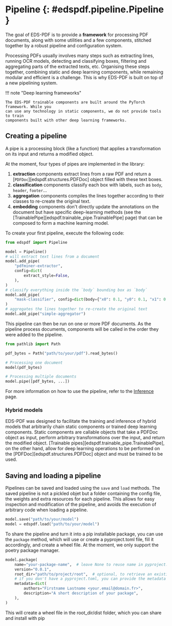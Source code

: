 # Pipeline {: #edspdf.pipeline.Pipeline }

The goal of EDS-PDF is to provide a **framework** for processing PDF documents, along with some utilities and a few components, stitched together by a robust pipeline and configuration system.

Processing PDFs usually involves many steps such as extracting lines, running OCR models, detecting and classifying boxes, filtering and aggregating parts of the extracted texts, etc. Organising these steps together, combining static and deep learning components, while remaining modular and efficient is a challenge. This is why EDS-PDF is built on top of a new pipelining system.


!!! note "Deep learning frameworks"

    The EDS-PDF trainable components are built around the PyTorch framework. While you
    can use any technology in static components, we do not provide tools to train
    components built with other deep learning frameworks.

## Creating a pipeline

A pipe is a processing block (like a function) that applies a transformation on its input and returns a modified object.

At the moment, four types of pipes are implemented in the library:

1. **extraction** components extract lines from a raw PDF and return a [`PDFDoc`][edspdf.structures.PDFDoc] object filled with these text boxes.
2. **classification** components classify each box with labels, such as `body`, `header`, `footer`...
3. **aggregation** components compiles the lines together according to their classes to re-create the original text.
4. **embedding** components don't directly update the annotations on the document but have specific deep-learning methods (see the [TrainablePipe][edspdf.trainable_pipe.TrainablePipe] page) that can be composed to form a machine learning model.

To create your first pipeline, execute the following code:

```python
from edspdf import Pipeline

model = Pipeline()
# will extract text lines from a document
model.add_pipe(
    "pdfminer-extractor",
    config=dict(
        extract_style=False,
    ),
)
# classify everything inside the `body` bounding box as `body`
model.add_pipe(
    "mask-classifier", config=dict(body={"x0": 0.1, "y0": 0.1, "x1": 0.9, "y1": 0.9})
)
# aggregates the lines together to re-create the original text
model.add_pipe("simple-aggregator")
```

This pipeline can then be run on one or more PDF documents.
As the pipeline process documents, components will be called in the order
they were added to the pipeline.

```python
from pathlib import Path

pdf_bytes = Path("path/to/your/pdf").read_bytes()

# Processing one document
model(pdf_bytes)

# Processing multiple documents
model.pipe([pdf_bytes, ...])
```

For more information on how to use the pipeline, refer to the [Inference](/inference) page.

### Hybrid models

EDS-PDF was designed to facilitate the training and inference of hybrid models that
arbitrarily chain static components or trained deep learning components. Static components are callable objects that take a PDFDoc object as input, perform arbitrary transformations over the input, and return the modified object. [Trainable pipes][edspdf.trainable_pipe.TrainablePipe], on the other hand, allow for deep learning operations to be performed on the [PDFDoc][edspdf.structures.PDFDoc] object and must be trained to be used.

## Saving and loading a pipeline

Pipelines can be saved and loaded using the `save` and `load` methods. The saved pipeline is not a pickled objet but a folder containing the config file, the weights and extra resources for each pipeline. This allows for easy inspection and modification of the pipeline, and avoids the execution of arbitrary code when loading a pipeline.

```python
model.save("path/to/your/model")
model = edspdf.load("path/to/your/model")
```

To share the pipeline and turn it into a pip installable package, you can use the `package` method, which will use or create a pyproject.toml file, fill it accordingly, and create a wheel file. At the moment, we only support the poetry package manager.

```python
model.package(
    name="your-package-name",  # leave None to reuse name in pyproject.toml
    version="0.0.1",
    root_dir="path/to/project/root",  # optional, to retrieve an existing pyproject.toml file
    # if you don't have a pyproject.toml, you can provide the metadata here instead
    metadata=dict(
        authors="Firstname Lastname <your.email@domain.fr>",
        description="A short description of your package",
    ),
)
```

This will create a wheel file in the root_dir/dist folder, which you can share and install with pip
